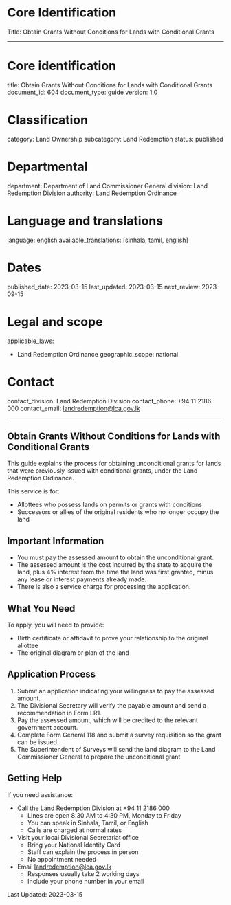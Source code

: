 # Core Identification
Title: Obtain Grants Without Conditions for Lands with Conditional Grants

---
# Core identification
title: Obtain Grants Without Conditions for Lands with Conditional Grants
document_id: 604
document_type: guide
version: 1.0

# Classification
category: Land Ownership
subcategory: Land Redemption
status: published

# Departmental
department: Department of Land Commissioner General
division: Land Redemption Division
authority: Land Redemption Ordinance

# Language and translations
language: english
available_translations: [sinhala, tamil, english]

# Dates
published_date: 2023-03-15
last_updated: 2023-03-15
next_review: 2023-09-15

# Legal and scope
applicable_laws:
  - Land Redemption Ordinance
geographic_scope: national

# Contact
contact_division: Land Redemption Division
contact_phone: +94 11 2186 000
contact_email: landredemption@lca.gov.lk

---

## Obtain Grants Without Conditions for Lands with Conditional Grants

This guide explains the process for obtaining unconditional grants for lands that were previously issued with conditional grants, under the Land Redemption Ordinance.

This service is for:
- Allottees who possess lands on permits or grants with conditions
- Successors or allies of the original residents who no longer occupy the land

## Important Information

- You must pay the assessed amount to obtain the unconditional grant.
- The assessed amount is the cost incurred by the state to acquire the land, plus 4% interest from the time the land was first granted, minus any lease or interest payments already made.
- There is also a service charge for processing the application.

## What You Need

To apply, you will need to provide:
- Birth certificate or affidavit to prove your relationship to the original allottee
- The original diagram or plan of the land

## Application Process

1. Submit an application indicating your willingness to pay the assessed amount.
2. The Divisional Secretary will verify the payable amount and send a recommendation in Form LR1.
3. Pay the assessed amount, which will be credited to the relevant government account.
4. Complete Form General 118 and submit a survey requisition so the grant can be issued.
5. The Superintendent of Surveys will send the land diagram to the Land Commissioner General to prepare the unconditional grant.

## Getting Help

If you need assistance:
- Call the Land Redemption Division at +94 11 2186 000
    - Lines are open 8:30 AM to 4:30 PM, Monday to Friday
    - You can speak in Sinhala, Tamil, or English
    - Calls are charged at normal rates
- Visit your local Divisional Secretariat office
    - Bring your National Identity Card
    - Staff can explain the process in person
    - No appointment needed
- Email landredemption@lca.gov.lk
    - Responses usually take 2 working days
    - Include your phone number in your email

Last Updated: 2023-03-15